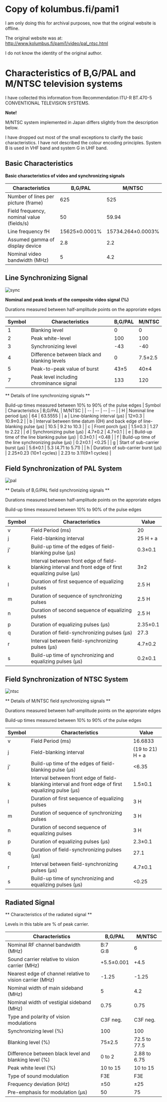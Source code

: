 # Copy of kolumbus.fi/pami1

I am only doing this for archival purposes, now that the original website is offline.

The original website was at: http://www.kolumbus.fi/pami1/video/pal_ntsc.html

I do not know the identity of the original author.

# Characteristics of B,G/PAL and M/NTSC television systems

I have collected this information from Recommendation ITU-R BT.470-5 CONVENTIONAL TELEVISION SYSTEMS.

**Note!**

M/NTSC system implemented in Japan differs slightly from the description below.

I have dropped out most of the small exceptions to clarify the basic characteristics. I have not described the colour encoding principles. System B is used in VHF band and system G in UHF band.

## Basic Characteristics

**Basic characteristics of video and synchronizing signals**

| Characteristics | B,G/PAL | M/NTSC |
| -- | -- | -- |
| Number of lines per picture (frame) | 625 | 525 |
| Field frequency, nominal value (fields/s) | 50 | 59.94 |
| Line frequency fH | 15625±0.0001% | 15734.264±0.0003% |
| Assumed gamma of display device | 2.8 | 2.2 |
| Nominal video bandwidth (MHz) | 5 | 4.2 |

## Line Synchronizing Signal

![sync](pal_ntsc_from_kolumbus_fi_pami1_files/sync.gif)

**Nominal and peak levels of the composite video signal (%)**

Durations measured between half-amplitude points on the approriate edges

| Symbol | Characteristics | B,G/PAL | M/NTSC |
| -- | -- | -- | -- |
| 1 | Blanking level | 0 | 0 |
| 2 | Peak white-level | 100 | 100 |
| 3 | Synchronizing level | -43 | -40 |
| 4 | Difference between black and blanking levels | 0 | 7.5±2.5 |
| 5 | Peak-to-peak value of burst | 43±5 | 40±4 |
| 7 | Peak level including chrominance signal | 133 | 120 |

** Details of line synchronizing signals ** 

Build-up times measured between 10% to 90% of the pulse edges
| Symbol | Characteristics | B,G/PAL | M/NTSC |
| -- | -- | -- | -- |
| H | Nominal line period (µs) | 64 | 63.5555 |
| a | Line-blanking interval (µs) | 12±0.3 | 10.9±0.2 |
| b | Interval between time datum (0H) and back edge of line-blanking pulse (µs) | 10.5 | 9.2 to 10.3 |
| c | Front porch (µs) | 1.5±0.3 | 1.27 to 2.22 |
| d | Synchronizing pulse (µs) | 4.7±0.2 | 4.7±0.1 |
| e | Build-up time of the line blanking pulse (µs) | 0.3±0.1 | <0.48 |
| f | Build-up time of the line synchronizing pulse (µs) | 0.2±0.1 | <0.25 |
| g | Start of sub-carrier burst (µs) | 5.6±0.1 | 5.3 (4.71 to 5.71) |
| h | Duration of sub-carrier burst (µs) | 2.25±0.23 (10±1 cycles) | 2.23 to 3.11(9±1 cycles) |

## Field Synchronization of PAL System

![pal](pal_ntsc_from_kolumbus_fi_pami1_files/pal.gif)

** Details of B,G/PAL field synchronizing signals **

Durations measured between half-amplitude points on the approriate edges

Build-up times measured between 10% to 90% of the pulse edges

| Symbol | Characteristics | Value |
| -- | -- | -- |
| v | Field Period (ms) | 20 |
| j | Field-blanking interval | 25 H + a |
| j' | Build-up time of the edges of field-blanking pulse (µs) | 0.3±0.1 |
| k | Interval between front edge of field-blanking interval and front edge of first equalizing pulse (µs) | 3±2 |
| l | Duration of first sequence of equalizing pulses | 2.5 H |
| m | Duration of sequence of synchronizing pulses | 2.5 H |
| n | Duration of second sequence of equalizing pulses | 2.5 H |
| p | Duration of equalizing pulses (µs) | 2.35±0.1 |
| q | Duration of field-synchronizing pulses (µs) | 27.3 |
| r | Interval between field-synchronizing pulses (µs) | 4.7±0.2 |
| s | Build-up time of synchronizing and equalizing pulses (µs) | 0.2±0.1

## Field Synchronization of NTSC System

![ntsc](pal_ntsc_from_kolumbus_fi_pami1_files/ntsc.gif)

** Details of M/NTSC field synchronizing signals **

Durations measured between half-amplitude points on the approriate edges

Build-up times measured between 10% to 90% of the pulse edges

| Symbol | Characteristics | Value |
| -- | -- | -- |
| v | Field Period (ms) | 16.6833 |
| j | Field-blanking interval | (19 to 21) H + a |
| j' | Build-up time of the edges of field-blanking pulse (µs) | <6.35 |
| k | Interval between front edge of field-blanking interval and front edge of first equalizing pulse (µs) | 1.5±0.1 |
| l | Duration of first sequence of equalizing pulses | 3 H |
| m | Duration of sequence of synchronizing pulses | 3 H |
| n | Duration of second sequence of equalizing pulses | 3 H |
| p | Duration of equalizing pulses (µs) | 2.3±0.1 |
| q | Duration of field-synchronizing pulses (µs) | 27.1 |
| r | Interval between field-synchronizing pulses (µs) | 4.7±0.1 |
| s | Build-up time of synchronizing and equalizing pulses (µs) | <0.25 |

## Radiated Signal

** Characteristics of the radiated signal **

Levels in this table are % of peak carrier.

| Characteristics | B,G/PAL | M/NTSC |
| -- | -- | -- |
| Nominal RF channel bandwidth (MHz) | B:7 <br> G:8 | 6 |
| Sound carrier relative to vision carrier (MHz) | +5.5±0.001 | +4.5 |
| Nearest edge of channel relative to vision carrier (MHz) | -1.25 | -1.25 |
| Nominal width of main sideband (MHz) | 5 | 4.2 |
| Nominal width of vestigial sideband (MHz) | 0.75 | 0.75 |
| Type and polarity of vision modulations | C3F neg. | C3F neg. |
| Synchronizing level (%) | 100 | 100 |
| Blanking level (%) | 75±2.5 | 72.5 to 77.5 |
| Difference between black level and blanking level (%) | 0 to 2 | 2.88 to 6.75 |
| Peak white level (%) | 10 to 15 | 10 to 15 |
| Type of sound modulation | F3E | F3E |
| Frequency deviation (kHz) | ±50 | ±25 |
| Pre-emphasis for modulation (µs) | 50 | 75 |

